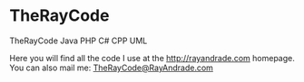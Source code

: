 # TheRayCode
TheRayCode Java PHP C# CPP UML

Here you will find all the code I use at the <http://rayandrade.com> homepage.
You can also mail me: <TheRayCode@RayAndrade.com>
